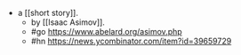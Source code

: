 - a [[short story]].
  - by [[Isaac Asimov]].
  - #go https://www.abelard.org/asimov.php
  - #hn https://news.ycombinator.com/item?id=39659729
